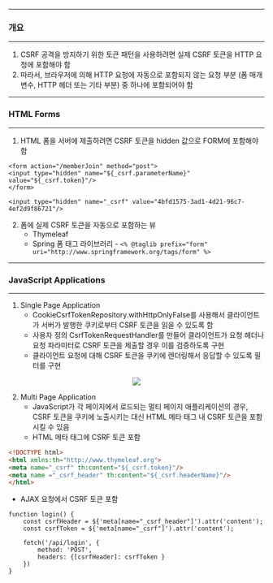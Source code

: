 -----
### 개요
-----
1. CSRF 공격을 방지하기 위한 토큰 패턴을 사용하려면 실제 CSRF 토큰을 HTTP 요청에 포함해야 함
2. 따라서, 브라우저에 의해 HTTP 요청에 자동으로 포함되지 않는 요청 부분 (폼 매개변수, HTTP 헤더 또는 기타 부분) 중 하나에 포함되어야 함

-----
### HTML Forms
-----
1. HTML 폼을 서버에 제출하려면 CSRF 토큰을 hidden 값으로 FORM에 포함해야 함
```hmtl
<form action="/memberJoin" method="post">
<input type="hidden" name="${_csrf.parameterName}" value="${_csrf.token}"/>
</form>

<input type="hidden" name="_csrf" value="4bfd1575-3ad1-4d21-96c7-4ef2d9f86721"/>
```

2. 폼에 실제 CSRF 토큰을 자동으로 포함하는 뷰
   - Thymeleaf
   - Spring 폼 태그 라이브러리 - ```<% @taglib prefix="form" uri="http://www.springframework.org/tags/form" %>```

-----
### JavaScript Applications
-----
1. Single Page Application
   - CookieCsrfTokenRepository.withHttpOnlyFalse를 사용해서 클라이언트가 서버가 발행한 쿠키로부터 CSRF 토큰을 읽을 수 있도록 함
   - 사용자 정의 CsrfTokenRequestHandler를 만들어 클라이언트가 요청 헤더나 요청 파라미터로 CSRF 토큰을 제출할 경우 이를 검증하도록 구현
   - 클라이언트 요청에 대해 CSRF 토큰을 쿠키에 렌더링해서 응답할 수 있도록 필터를 구현

<div align="center">
<img src="https://github.com/user-attachments/assets/4bd46c3d-a295-432c-b282-88f38ae78e91">
</div>

2. Multi Page Application
   - JavaScript가 각 페이지에서 로드되는 멀티 페이지 애플리케이션의 경우, CSRF 토큰을 쿠키에 노출시키는 대신 HTML 메타 태그 내 CSRF 토큰을 포함시킬 수 있음
   - HTML 메타 태그에 CSRF 토큰 포함
```html
<!DOCTYPE html>
<html xmlns:th="http://www.thymeleaf.org">
<meta name="_csrf" th:content="${_csrf.token}"/>
<meta name ="_csrf_header" th:content="${_csrf.headerName}"/>
</html>
```

  - AJAX 요청에서 CSRF 토큰 포함
```javasrcipt
function login() {
    const csrfHeader = ${'meta[name="_csrf_header"]').attr('content');
    const csrfToken = ${'meta[name="_csrf"]').attr('content');

    fetch('/api/login', {
        method: 'POST',
        headers: {[csrfHeader]: csrfToken }
    })
}
```
